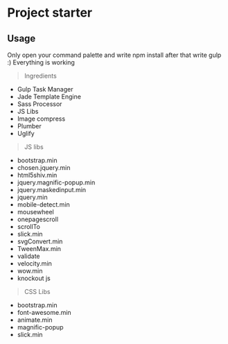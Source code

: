 # Project starter

## Usage

Only open your command palette and write npm install after that write gulp :)
Everything is working

>  Ingredients 
<ul>
<li>Gulp Task Manager</li>
<li>Jade Template Engine</li>
<li>Sass Processor</li>
<li>JS Libs</li>
<li>Image  compress</li>
<li>Plumber</li>
<li>Uglify</li>
</ul>

> JS libs

<ul>
  <li>bootstrap.min</li>
  <li>chosen.jquery.min</li>
  <li>html5shiv.min</li>
  <li>jquery.magnific-popup.min</li>
  <li>jquery.maskedinput.min</li>
  <li>jquery.min</li>
  <li>mobile-detect.min</li>
  <li>mousewheel</li>
  <li>onepagescroll</li>
  <li>scrollTo</li>
  <li>slick.min</li>
  <li>svgConvert.min</li>
  <li>TweenMax.min</li>
  <li>validate</li>
  <li>velocity.min</li>
  <li>wow.min</li>
  <li>knockout js</li>
</ul>

> CSS Libs

<ul>
  <li>bootstrap.min</li>
  <li>font-awesome.min</li>
  <li>animate.min</li>
  <li>magnific-popup</li>
  <li>slick.min</li>
</ul>
